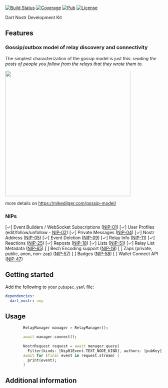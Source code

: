 [![Build Status](https://github.com/relaystr/dart_ndk/actions/workflows/tests.yaml/badge.svg?branch=master)](https://github.com/relaystr/dart_ndk/actions?query=workflow%3A"tests"+branch%3Amaster)
[![Coverage](https://codecov.io/github/relaystr/dart_ndk/graph/badge.svg?token=OP3PZCXCML)](https://codecov.io/github/relaystr/dart_ndk)
[![Pub](https://img.shields.io/pub/v/dart_ndk.svg)](https://pub.dev/packages/dart_ndk)
[![License](https://img.shields.io/github/license/relaystr/dart_ndk.svg)](LICENSE.txt)


Dart Nostr Development Kit

## Features

### Gossip/outbox model of relay discovery and connectivity

The simplest characterization of the gossip model is just this: *reading the posts of people you follow from the relays that they wrote them to.*

<img src="https://mikedilger.com/gossip-model/gossip-model.png" style="width:400px; height:400px"/>

more details on https://mikedilger.com/gossip-model/

### NIPs
[✓] Event Builders / WebSocket Subscriptions ([NIP-01](https://github.com/nostr-protocol/nips/blob/master/01.md))
[✓] User Profiles (edit/follow/unfollow - [NIP-02](https://github.com/nostr-protocol/nips/blob/master/02.md))
[✓] Private Messages ([NIP-04](https://github.com/nostr-protocol/nips/blob/master/04.md))
[✓] Nostr Address ([NIP-05](https://github.com/nostr-protocol/nips/blob/master/05.md))
[✓] Event Deletion ([NIP-09](https://github.com/nostr-protocol/nips/blob/master/09.md))
[✓] Relay Info ([NIP-11](https://github.com/nostr-protocol/nips/blob/master/11.md))
[✓] Reactions ([NIP-25](https://github.com/nostr-protocol/nips/blob/master/25.md))
[✓] Reposts ([NIP-18](https://github.com/nostr-protocol/nips/blob/master/18.md))
[✓] Lists ([NIP-51](https://github.com/nostr-protocol/nips/blob/master/51.md))
[✓] Relay List Metadata ([NIP-65](https://github.com/nostr-protocol/nips/blob/master/65.md))
[ ] Bech Encoding support ([NIP-19](https://github.com/nostr-protocol/nips/blob/master/19.md))
[ ] Zaps (private, public, anon, non-zap) ([NIP-57](https://github.com/nostr-protocol/nips/blob/master/57.md))
[ ] Badges ([NIP-58](https://github.com/nostr-protocol/nips/blob/master/58.md))
[ ] Wallet Connect API ([NIP-47](https://github.com/nostr-protocol/nips/blob/master/47.md))

## Getting started
Add the following to your `pubspec.yaml` file:

```yaml
dependencies:
  dart_nostr: any
```

## Usage


```dart
        RelayManager manager = RelayManager();

        await manager.connect();
        
        NostrRequest request = await manager.query(
          Filter(kinds: [Nip01Event.TEXT_NODE_KIND], authors: [pubKey]));
        await for (final event in request.stream) {
          print(event);
        }

```

## Additional information
